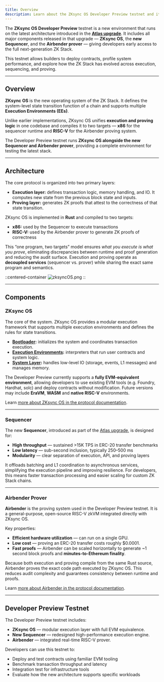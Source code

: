 ```yaml
---
title: Overview
description: Learn about the ZKsync OS Developer Preview testnet and its architecture.
---
```


The **ZKsync OS Developer Preview** testnet is a new environment that runs on the latest architecture introduced in the [**Atlas upgrade**](https://zksync.mirror.xyz/XrlYJN9SUbOtRn9nyqrfPyaAqot--PlUcnSRK_OF1Bs).
It includes all major components released in that upgrade — **ZKsync OS**, the **new Sequencer**, and the **Airbender prover** — giving developers
early access to the full next-generation ZK Stack.

This testnet allows builders to deploy contracts, profile system performance, and explore how the ZK Stack has
evolved across execution, sequencing, and proving.

---

## Overview

**ZKsync OS** is the new operating system of the ZK Stack.
It defines the system-level state transition function of a chain and supports multiple **Execution Environments (EEs)**.

Unlike earlier implementations, ZKsync OS unifies **execution and proving logic** in one codebase and compiles it to two targets — **x86** for
the sequencer runtime and **RISC-V** for the Airbender proving system.

The Developer Preview testnet runs **ZKsync OS alongside the new Sequencer and Airbender prover**, providing a complete
environment for testing the latest stack.

---

## Architecture

The core protocol is organized into two primary layers:

- **Execution layer:** defines transaction logic, memory handling, and IO. It computes new state from the previous block state and inputs.
- **Proving layer:** generates ZK proofs that attest to the correctness of that state transition.

ZKsync OS is implemented in **Rust** and compiled to two targets:

- **x86:** used by the Sequencer to execute transactions
- **RISC-V:** used by the Airbender prover to generate ZK proofs of correctness

This “one program, two targets” model ensures *what you execute is what you prove*, eliminating discrepancies between
runtime and proof generation and reducing the audit surface.
Execution and proving operate as **decoupled services** (sequencer vs. prover) while sharing the exact same program and semantics.

::centered-container
![zksyncOS.png](/images/zksyncos-airbender/zksyncOS.png)
::

---

## Components

### ZKsync OS

The core of the system.
ZKsync OS provides a modular execution framework that supports multiple execution environments and defines the rules for state transitions.

- **[Bootloader](/zksync-protocol/zksyncos/bootloader):** initializes the system and coordinates transaction execution.
- **[Execution Environments](/zksync-protocol/zksyncos/execution-environment):** interpreters that run user contracts and system logic.
- **[System Layer](/zksync-protocol/zksyncos/system):** handles low-level IO (storage, events, L1 messages) and manages memory.

The Developer Preview currently supports a **fully EVM-equivalent environment**, allowing developers to use
existing EVM tools (e.g. Foundry, Hardhat, solc) and deploy contracts without modification.
Future versions may include **EraVM**, **WASM** and **native RISC-V** environments.

Learn [more about ZKsync OS in the protocol documentation](/zksync-protocol/zksyncos).

---

### Sequencer

The new **Sequencer**, introduced as part of the [Atlas upgrade](https://zksync.mirror.xyz/XrlYJN9SUbOtRn9nyqrfPyaAqot--PlUcnSRK_OF1Bs), is designed for:

- **High throughput** — sustained >15K TPS in ERC-20 transfer benchmarks
- **Low latency** — sub-second inclusion, typically 250–500 ms
- **Modularity** — clear separation of execution, API, and proving layers

It offloads batching and L1 coordination to asynchronous services, simplifying the execution pipeline and improving resilience.
For developers, this means faster transaction processing and easier scaling for custom ZK Stack chains.

---

### Airbender Prover

**Airbender** is the proving system used in the Developer Preview testnet.
It is a general-purpose, open-source RISC-V zkVM integrated directly with ZKsync OS.

Key properties:

- **Efficient hardware utilization** — can run on a single GPU.
- **Low cost** — proving an ERC-20 transfer costs roughly $0.0001.
- **Fast proofs** — Airbender can be scaled horizontally to generate ~1 second block proofs and **minutes-to-Ethereum finality**.

Because both execution and proving compile from the same Rust source, Airbender proves the exact code path executed by ZKsync OS.
This reduces audit complexity and guarantees consistency between runtime and proofs.

Learn [more about Airbender in the protocol documentation](/zk-stack/components/zksync-airbender).

---

## Developer Preview Testnet

The Developer Preview testnet includes:

- **ZKsync OS** — modular execution layer with full EVM equivalence.
- **New Sequencer** — redesigned high-performance execution engine.
- **Airbender** — integrated real-time RISC-V prover.

Developers can use this testnet to:

- Deploy and test contracts using familiar EVM tooling
- Benchmark transaction throughput and latency
- Integration test for infrastructure tools
- Evaluate how the new architecture supports specific workloads
